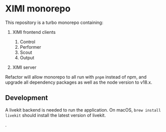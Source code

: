 # XIMI monorepo

This repository is a turbo monorepo containing:

1. XIMI frontend clients

   1. Control
   2. Performer
   3. Scout
   4. Output

2. XIMI server

Refactor will allow monorepo to all run with `pnpm` instead of npm, and upgrade all dependency packages as well as the node version to v18.x.

## Development

A livekit backend is needed to run the application. On macOS, `brew install livekit` should install the latest version of livekit.

.
